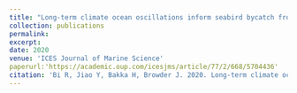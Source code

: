 ```yaml
---
title: "Long-term climate ocean oscillations inform seabird bycatch from pelagic longline fishery"
collection: publications
permalink: 
excerpt: 
date: 2020
venue: 'ICES Journal of Marine Science'
paperurl:'https://academic.oup.com/icesjms/article/77/2/668/5704436'
citation: 'Bi R, Jiao Y, Bakka H, Browder J. 2020. Long-term climate ocean oscillations inform seabird bycatch from pelagic longline fishery. ICES Journal of Marine Science, 77(2), 668–679. doi:10.1093/icesjms/fsz255.'
---
```

